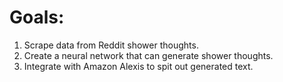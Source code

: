 # Goals:

1. Scrape data from Reddit shower thoughts.
2. Create a neural network that can generate shower thoughts.
3. Integrate with Amazon Alexis to spit out generated text.
